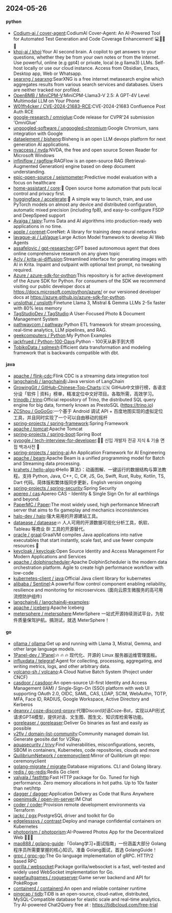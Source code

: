 ## 2024-05-26

#### python
* [Codium-ai / cover-agent](https://github.com/Codium-ai/cover-agent):CodiumAI Cover-Agent: An AI-Powered Tool for Automated Test Generation and Code Coverage Enhancement! 💻🤖🧪🐞
* [khoj-ai / khoj](https://github.com/khoj-ai/khoj):Your AI second brain. A copilot to get answers to your questions, whether they be from your own notes or from the internet. Use powerful, online (e.g gpt4) or private, local (e.g llama3) LLMs. Self-host locally or use our cloud instance. Access from Obsidian, Emacs, Desktop app, Web or Whatsapp.
* [searxng / searxng](https://github.com/searxng/searxng):SearXNG is a free internet metasearch engine which aggregates results from various search services and databases. Users are neither tracked nor profiled.
* [OpenBMB / MiniCPM-V](https://github.com/OpenBMB/MiniCPM-V):MiniCPM-Llama3-V 2.5: A GPT-4V Level Multimodal LLM on Your Phone
* [W01fh4cker / CVE-2024-21683-RCE](https://github.com/W01fh4cker/CVE-2024-21683-RCE):CVE-2024-21683 Confluence Post Auth RCE
* [google-research / omniglue](https://github.com/google-research/omniglue):Code release for CVPR'24 submission 'OmniGlue'
* [ungoogled-software / ungoogled-chromium](https://github.com/ungoogled-software/ungoogled-chromium):Google Chromium, sans integration with Google
* [dataelement / bisheng](https://github.com/dataelement/bisheng):Bisheng is an open LLM devops platform for next generation AI applications.
* [nvaccess / nvda](https://github.com/nvaccess/nvda):NVDA, the free and open source Screen Reader for Microsoft Windows
* [infiniflow / ragflow](https://github.com/infiniflow/ragflow):RAGFlow is an open-source RAG (Retrieval-Augmented Generation) engine based on deep document understanding.
* [epic-open-source / seismometer](https://github.com/epic-open-source/seismometer):Predictive model evaluation with a focus on healthcare
* [home-assistant / core](https://github.com/home-assistant/core):🏡 Open source home automation that puts local control and privacy first.
* [huggingface / accelerate](https://github.com/huggingface/accelerate):🚀 A simple way to launch, train, and use PyTorch models on almost any device and distributed configuration, automatic mixed precision (including fp8), and easy-to-configure FSDP and DeepSpeed support
* [Avaiga / taipy](https://github.com/Avaiga/taipy):Turns Data and AI algorithms into production-ready web applications in no time.
* [apple / corenet](https://github.com/apple/corenet):CoreNet: A library for training deep neural networks
* [lavague-ai / LaVague](https://github.com/lavague-ai/LaVague):Large Action Model framework to develop AI Web Agents
* [assafelovic / gpt-researcher](https://github.com/assafelovic/gpt-researcher):GPT based autonomous agent that does online comprehensive research on any given topic
* [Acly / krita-ai-diffusion](https://github.com/Acly/krita-ai-diffusion):Streamlined interface for generating images with AI in Krita. Inpaint and outpaint with optional text prompt, no tweaking required.
* [Azure / azure-sdk-for-python](https://github.com/Azure/azure-sdk-for-python):This repository is for active development of the Azure SDK for Python. For consumers of the SDK we recommend visiting our public developer docs at https://docs.microsoft.com/python/azure/ or our versioned developer docs at https://azure.github.io/azure-sdk-for-python.
* [unslothai / unsloth](https://github.com/unslothai/unsloth):Finetune Llama 3, Mistral & Gemma LLMs 2-5x faster with 80% less memory
* [TagStudioDev / TagStudio](https://github.com/TagStudioDev/TagStudio):A User-Focused Photo & Document Management System
* [pathwaycom / pathway](https://github.com/pathwaycom/pathway):Python ETL framework for stream processing, real-time analytics, LLM pipelines, and RAG.
* [geekcomputers / Python](https://github.com/geekcomputers/Python):My Python Examples
* [jackfrued / Python-100-Days](https://github.com/jackfrued/Python-100-Days):Python - 100天从新手到大师
* [TobikoData / sqlmesh](https://github.com/TobikoData/sqlmesh):Efficient data transformation and modeling framework that is backwards compatible with dbt.

#### java
* [apache / flink-cdc](https://github.com/apache/flink-cdc):Flink CDC is a streaming data integration tool
* [langchain4j / langchain4j](https://github.com/langchain4j/langchain4j):Java version of LangChain
* [GrowingGit / GitHub-Chinese-Top-Charts](https://github.com/GrowingGit/GitHub-Chinese-Top-Charts):🇨🇳 GitHub中文排行榜，各语言分设「软件 | 资料」榜单，精准定位中文好项目。各取所需，高效学习。
* [trinodb / trino](https://github.com/trinodb/trino):Official repository of Trino, the distributed SQL query engine for big data, formerly known as PrestoSQL (https://trino.io)
* [ZCShou / GoGoGo](https://github.com/ZCShou/GoGoGo):一个基于 Android 调试 API + 百度地图实现的虚拟定位工具，并且同时实现了一个可以自由移动的摇杆
* [spring-projects / spring-framework](https://github.com/spring-projects/spring-framework):Spring Framework
* [apache / tomcat](https://github.com/apache/tomcat):Apache Tomcat
* [spring-projects / spring-boot](https://github.com/spring-projects/spring-boot):Spring Boot
* [gyoogle / tech-interview-for-developer](https://github.com/gyoogle/tech-interview-for-developer):👶🏻 신입 개발자 전공 지식 & 기술 면접 백과사전 📖
* [spring-projects / spring-ai](https://github.com/spring-projects/spring-ai):An Application Framework for AI Engineering
* [apache / beam](https://github.com/apache/beam):Apache Beam is a unified programming model for Batch and Streaming data processing.
* [krahets / hello-algo](https://github.com/krahets/hello-algo):《Hello 算法》：动画图解、一键运行的数据结构与算法教程。支持 Python, Java, C++, C, C#, JS, Go, Swift, Rust, Ruby, Kotlin, TS, Dart 代码。简体版和繁体版同步更新，English version ongoing
* [spring-projects / spring-security](https://github.com/spring-projects/spring-security):Spring Security
* [apereo / cas](https://github.com/apereo/cas):Apereo CAS - Identity & Single Sign On for all earthlings and beyond.
* [PaperMC / Paper](https://github.com/PaperMC/Paper):The most widely used, high performance Minecraft server that aims to fix gameplay and mechanics inconsistencies
* [halo-dev / halo](https://github.com/halo-dev/halo):强大易用的开源建站工具。
* [dataease / dataease](https://github.com/dataease/dataease):🔥 人人可用的开源数据可视化分析工具，帆软、Tableau 等商业 BI 工具的开源替代。
* [oracle / graal](https://github.com/oracle/graal):GraalVM compiles Java applications into native executables that start instantly, scale fast, and use fewer compute resources 🚀
* [keycloak / keycloak](https://github.com/keycloak/keycloak):Open Source Identity and Access Management For Modern Applications and Services
* [apache / dolphinscheduler](https://github.com/apache/dolphinscheduler):Apache DolphinScheduler is the modern data orchestration platform. Agile to create high performance workflow with low-code
* [kubernetes-client / java](https://github.com/kubernetes-client/java):Official Java client library for kubernetes
* [alibaba / Sentinel](https://github.com/alibaba/Sentinel):A powerful flow control component enabling reliability, resilience and monitoring for microservices. (面向云原生微服务的高可用流控防护组件)
* [langchain4j / langchain4j-examples](https://github.com/langchain4j/langchain4j-examples):
* [apache / iceberg](https://github.com/apache/iceberg):Apache Iceberg
* [metersphere / metersphere](https://github.com/metersphere/metersphere):MeterSphere 一站式开源持续测试平台，为软件质量保驾护航。搞测试，就选 MeterSphere！

#### go
* [ollama / ollama](https://github.com/ollama/ollama):Get up and running with Llama 3, Mistral, Gemma, and other large language models.
* [1Panel-dev / 1Panel](https://github.com/1Panel-dev/1Panel):🔥 🔥 🔥 现代化、开源的 Linux 服务器运维管理面板。
* [influxdata / telegraf](https://github.com/influxdata/telegraf):Agent for collecting, processing, aggregating, and writing metrics, logs, and other arbitrary data.
* [volcano-sh / volcano](https://github.com/volcano-sh/volcano):A Cloud Native Batch System (Project under CNCF)
* [casdoor / casdoor](https://github.com/casdoor/casdoor):An open-source UI-first Identity and Access Management (IAM) / Single-Sign-On (SSO) platform with web UI supporting OAuth 2.0, OIDC, SAML, CAS, LDAP, SCIM, WebAuthn, TOTP, MFA, Face ID, RADIUS, Google Workspace, Active Directory and Kerberos
* [deanxv / coze-discord-proxy](https://github.com/deanxv/coze-discord-proxy):代理Discord对话Coze-Bot，实现以API形式请求GPT4模型，提供对话、文生图、图生文、知识库检索等功能。
* [goreleaser / goreleaser](https://github.com/goreleaser/goreleaser):Deliver Go binaries as fast and easily as possible
* [v2fly / domain-list-community](https://github.com/v2fly/domain-list-community):Community managed domain list. Generate geosite.dat for V2Ray.
* [aquasecurity / trivy](https://github.com/aquasecurity/trivy):Find vulnerabilities, misconfigurations, secrets, SBOM in containers, Kubernetes, code repositories, clouds and more
* [QuilibriumNetwork / ceremonyclient](https://github.com/QuilibriumNetwork/ceremonyclient):Mirror of Quilibrium git repo: ceremonyclient
* [golang-migrate / migrate](https://github.com/golang-migrate/migrate):Database migrations. CLI and Golang library.
* [redis / go-redis](https://github.com/redis/go-redis):Redis Go client
* [valyala / fasthttp](https://github.com/valyala/fasthttp):Fast HTTP package for Go. Tuned for high performance. Zero memory allocations in hot paths. Up to 10x faster than net/http
* [dagger / dagger](https://github.com/dagger/dagger):Application Delivery as Code that Runs Anywhere
* [openimsdk / open-im-server](https://github.com/openimsdk/open-im-server):IM Chat
* [coder / coder](https://github.com/coder/coder):Provision remote development environments via Terraform
* [jackc / pgx](https://github.com/jackc/pgx):PostgreSQL driver and toolkit for Go
* [edgelesssys / contrast](https://github.com/edgelesssys/contrast):Deploy and manage confidential containers on Kubernetes
* [photoprism / photoprism](https://github.com/photoprism/photoprism):AI-Powered Photos App for the Decentralized Web 🌈💎✨
* [mao888 / golang-guide](https://github.com/mao888/golang-guide):「Golang学习+面试指南」一份涵盖大部分 Golang程序员所需要掌握的核心知识。准备 Golang面试，首选 GolangGuide！
* [grpc / grpc-go](https://github.com/grpc/grpc-go):The Go language implementation of gRPC. HTTP/2 based RPC
* [gorilla / websocket](https://github.com/gorilla/websocket):Package gorilla/websocket is a fast, well-tested and widely used WebSocket implementation for Go.
* [pagefaultgames / rogueserver](https://github.com/pagefaultgames/rogueserver):Game server backend and API for PokéRogue
* [containerd / containerd](https://github.com/containerd/containerd):An open and reliable container runtime
* [pingcap / tidb](https://github.com/pingcap/tidb):TiDB is an open-source, cloud-native, distributed, MySQL-Compatible database for elastic scale and real-time analytics. Try AI-powered Chat2Query free at : https://tidbcloud.com/free-trial
